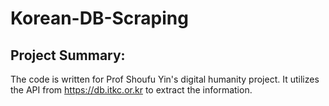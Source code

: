 # Korean-DB-Scraping

## Project Summary:
The code is written for Prof Shoufu Yin's digital humanity project. It utilizes the API from https://db.itkc.or.kr to extract the information.
